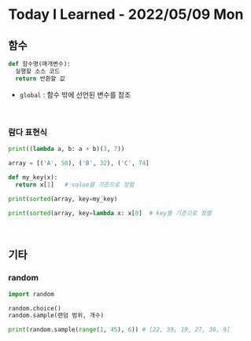 # Today I Learned - 2022/05/09 Mon

## 함수
```python
def 함수명(매개변수):
  실행할 소스 코드
  return 반환할 값
```

- `global` : 함수 밖에 선언된 변수를 참조

<br>

### 람다 표현식
```python
print((lambda a, b: a + b)(3, 7))
```

```python
array = [('A', 50), ('B', 32), ('C', 74]

def my_key(x):
  return x[1]   # value를 기준으로 정렬
  
print(sorted(array, key=my_key)
```

```python
print(sorted(array, key=lambda x: x[0]  # key를 기준으로 정렬
```

<br>

## 기타
### random
```python
import random

random.choice()
random.sample(랜덤 범위, 개수)
```

```python
print(random.sample(range(1, 45), 6)) # [22, 39, 19, 27, 38, 9]
```
